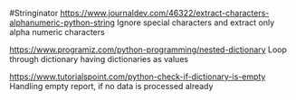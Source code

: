 #Stringinator
https://www.journaldev.com/46322/extract-characters-alphanumeric-python-string
Ignore special characters and extract only alpha numeric characters

https://www.programiz.com/python-programming/nested-dictionary
Loop through dictionary having dictionaries as values

https://www.tutorialspoint.com/python-check-if-dictionary-is-empty
Handling empty report, if no data is processed already
